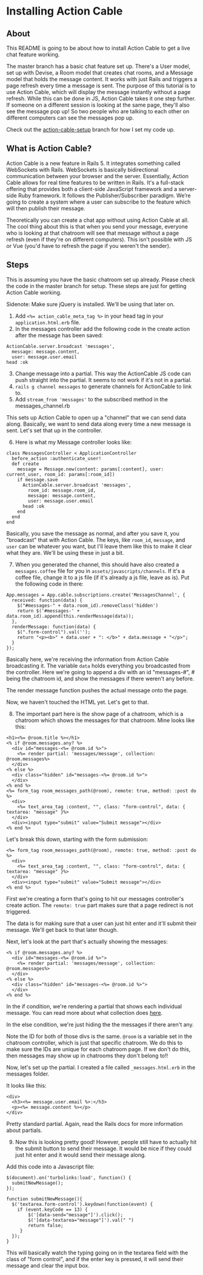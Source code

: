 # Installing Action Cable

## About
This README is going to be about how to install Action Cable to get a live chat feature working.

The master branch has a basic chat feature set up. There's a User model, set up with Devise, a Room model that creates chat rooms, and a Message model that holds the message content. It works with just Rails and triggers a page refresh every time a message is sent. The purpose of this tutorial is to use Action Cable, which will display the message instantly without a page refresh. While this can be done in JS, Action Cable takes it one step further. If someone on a different session is looking at the same page, they'll also see the message pop up! So two people who are talking to each other on different computers can see the messages pop up.

Check out the [action-cable-setup](https://github.com/samanthamorco/action-cable-chat-example/tree/action-cable-setup) branch for how I set my code up.

## What is Action Cable?

Action Cable is a new feature in Rails 5. It integrates something called WebSockets with Rails. WebSockets is basically bidirectional communication between your browser and the server. Essentially, Action Cable allows for real time features to be written in Rails.  It's a full-stack offering that provides both a client-side JavaScript framework and a server-side Ruby framework. It follows the Publisher/Subscriber paradigm. We’re going to create a system where a user can subscribe to the feature which will then publish their message.

Theoretically you can create a chat app without using Action Cable at all. The cool thing about this is that when you send your message, everyone who is looking at that chatroom will see that message without a page refresh (even if they're on different computers). This isn't possible with JS or Vue (you'd have to refresh the page if you weren't the sender).

## Steps
This is assuming you have the basic chatroom set up already. Please check the code in the master branch for setup. These steps are just for getting Action Cable working.

Sidenote: Make sure jQuery is installed. We'll be using that later on.

1. Add `<%= action_cable_meta_tag %>` in your head tag in your `application.html.erb` file.
2. In the messages controller add the following code in the create action after the message has been saved:
```
ActionCable.server.broadcast 'messages',
  message: message.content,
  user: message.user.email
head :ok
```
3. Change message into a partial. This way the ActionCable JS code can push straight into the partial. It seems to not work if it's not in a partial.
4. `rails g channel messages` to generate channels for ActionCable to link to.
5. Add `stream_from 'messages'` to the subscribed method in the messages_channel.rb

This sets up Action Cable to open up a "channel" that we can send data along. Basically, we want to send data along every time a new message is sent. Let's set that up in the controller.

6. Here is what my Message controller looks like:
```
class MessagesController < ApplicationController
  before_action :authenticate_user!
  def create
    message = Message.new(content: params[:content], user: current_user, room_id: params[:room_id])
    if message.save
      ActionCable.server.broadcast 'messages',
        room_id: message.room_id,
        message: message.content,
        user: message.user.email
      head :ok
    end
  end
end
```

Basically, you save the message as normal, and after you save it, you "broadcast" that with Action Cable. The keys, like `room_id`, `message`, and `user` can be whatever you want, but I'll leave them like this to make it clear what they are. We'll be using these in just a bit.


7. When you generated the channel, this should have also created a `messages.coffee` file for you in `assets/javascripts/channels`. If it's a coffee file, change it to a js file (if it's already a js file, leave as is). Put the following code in there:
```
App.messages = App.cable.subscriptions.create('MessagesChannel', {  
  received: function(data) {
    $("#messages-" + data.room_id).removeClass('hidden')
    return $('#messages-' + data.room_id).append(this.renderMessage(data));
  },
  renderMessage: function(data) {
    $(".form-control").val('');
    return "<p><b>" + data.user + ": </b>" + data.message + "</p>";
  }
});
```
Basically here, we're receiving the information from Action Cable broadcasting it. The variable `data` holds everything you broadcasted from the controller. Here we're going to append a div with an id "messages-#", # being the chatroom id, and show the messages if there weren't any before.

The render message function pushes the actual message onto the page.

Now, we haven't touched the HTML yet. Let's get to that.

8. The important part here is the show page of a chatroom, which is a chatroom which shows the messages for that chatroom. Mine looks like this:
```
<h1><%= @room.title %></h1>
<% if @room.messages.any? %>
  <div id="messages-<%= @room.id %>">
    <%= render partial: 'messages/message', collection: @room.messages%>
  </div>
<% else %>
  <div class="hidden" id="messages-<%= @room.id %>">
  </div>
<% end %>
<%= form_tag room_messages_path(@room), remote: true, method: :post do %>
  <div>
    <%= text_area_tag :content, "", class: "form-control", data: { textarea: "message" }%>
  </div>
  <div><input type="submit" value="Submit message"></div>
<% end %>
```

Let's break this down, starting with the form submission:

```
<%= form_tag room_messages_path(@room), remote: true, method: :post do %>
  <div>
    <%= text_area_tag :content, "", class: "form-control", data: { textarea: "message" }%>
  </div>
  <div><input type="submit" value="Submit message"></div>
<% end %>
```

First we're creating a form that's going to hit our messages controller's create action. The `remote: true` part makes sure that a page redirect is not triggered.

The data is for making sure that a user can just hit enter and it'll submit their message. We'll get back to that later though.

Next, let's look at the part that's actually showing the messages:
```
<% if @room.messages.any? %>
  <div id="messages-<%= @room.id %>">
    <%= render partial: 'messages/message', collection: @room.messages%>
  </div>
<% else %>
  <div class="hidden" id="messages-<%= @room.id %>">
  </div>
<% end %>
```
In the if condition, we're rendering a partial that shows each individual message. You can read more about what collection does [here](http://guides.rubyonrails.org/layouts_and_rendering.html#using-partials).

In the else condition, we're just hiding the the messages if there aren't any.

Note the ID for both of those divs is the same. `@room` is a variable set in the chatroom controller, which is just that specific chatroom. We do this to make sure the IDs are unique for each chatroom page. If we don't do this, then messages may show up in chatrooms they don't belong to!!

Now, let's set up the partial. I created a file called `_messages.html.erb` in the messages folder.

It looks like this:
```
<div>
  <h3><%= message.user.email %>:</h3>
  <p><%= message.content %></p>
</div>
```
Pretty standard partial. Again, read the Rails docs for more information about partials.

9. Now this is looking pretty good! However, people still have to actually hit the submit button to send their message. It would be nice if they could just hit enter and it would send their message along.

Add this code into a Javascript file:
```
$(document).on('turbolinks:load', function() {
  submitNewMessage();
});

function submitNewMessage(){
  $('textarea.form-control').keydown(function(event) {
    if (event.keyCode == 13) {
        $('[data-send="message"]').click();
        $('[data-textarea="message"]').val(" ")
        return false;
     }
  });
}
```

This will basically watch the typing going on in the textarea field with the class of "form control", and if the enter key is pressed, it will send their message and clear the input box.